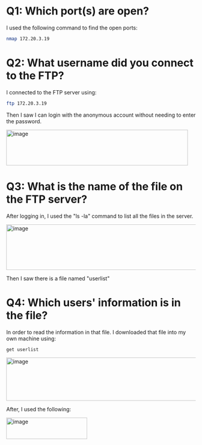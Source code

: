 # Q1: Which port(s) are open?

I used the following command to find the open ports:

```bash
nmap 172.20.3.19
```

# Q2: What username did you connect to the FTP?

I connected to the FTP server using:

```bash
ftp 172.20.3.19
```

Then I saw I can login with the anonymous account without needing to enter the password.

<img width="483" height="95" alt="image" src="https://github.com/user-attachments/assets/609f6e0c-e718-4077-9c67-f5e2598f89d3" />

# Q3: What is the name of the file on the FTP server?

After logging in, I used the "ls -la" command to list all the files in the server.

<img width="655" height="121" alt="image" src="https://github.com/user-attachments/assets/92785445-2ebd-4e59-8627-31fd7c7e8cda" />

Then I saw there is a file named "userlist"

# Q4: Which users' information is in the file?

In order to read the information in that file. I downloaded that file into my own machine using:

```bash
get userlist
```

<img width="657" height="115" alt="image" src="https://github.com/user-attachments/assets/2e5db232-b983-4fc2-9b76-fd707021d398" />

After, I used the following:

<img width="215" height="57" alt="image" src="https://github.com/user-attachments/assets/bb8eb702-0e5b-4c8b-aaa2-92b5f6e6249f" />
